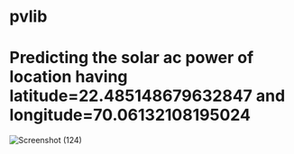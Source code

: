 # pvlib

# Predicting the solar ac power of location having latitude=22.485148679632847 and longitude=70.06132108195024

![Screenshot (124)](https://github.com/Parth-Vachhani/pvlib/assets/126352822/10622f8f-8d1f-489a-8e4c-684821f60da4)
